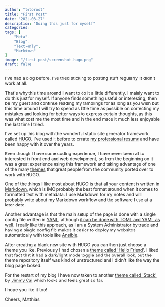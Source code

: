 ```yaml
---
author: "totoroot"
title: "First Post"
date: "2021-03-27"
description: "Doing this just for myself"
categories:
tags: [
    "Meta",
    "Blog",
    "Text-only",
    "Markdown"
]
image: "/first-post/screenshot-hugo.png"
draft: false
---
```


I've had a blog before. I've tried sticking to posting stuff regularly. It didn't work at all.

That's why this time around I want to do it a little differently. I mainly want to do this just for myself. If anyone finds something useful or interesting, then be my guest and continue reading my ramblings for as long as you wish but this time around I will try to spend as little time as possible on correcting my mistakes and looking for better ways to express certain thoughts, as this was what cost me the most time and in the end made it much less enjoyable the last time I tried.

I've set up this blog with the wonderful static site generator framework called [HUGO](https://gohugo.io/). I've used it before to create [my professional resume](https://matthias.thym.at) and have been happy with it over the years.

Even though I have some coding experience, I have never been all to interested in front end and web development, so from the beginning on it was a great experience using this framework and taking advantage of one of the many [themes](https://themes.gohugo.io/) that great people from the community ported over to work with HUGO.

One of the things I like most about HUGO is that all your content is written in [Markdown](https://www.markdownguide.org/), which is IMO probably the best format around when it comes to formatted text with metadata. I use Markdown for my notes and will probably write about my Markdown workflow and the software I use at a later date.

Another advantage is that the main setup of the page is done with a single config file written in [YAML](https://en.wikipedia.org/wiki/YAML), although [it can be done with TOML and YAML as well](https://gohugo.io/content-management/front-matter/). I really like this approach, as I am a System Administrator by trade and having a single config file makes it easier to deploy my websites automatically with tools like [Ansible](https://docs.ansible.com/).

After creating a blank new site with HUGO you can then just choose a theme you like. Previously I had chosen a [theme called 'Hello Friend'](https://themes.gohugo.io/hugo-theme-hello-friend/). I liked that fact that it had a dark/light mode toggle and the overall look, but the theme repository itself was kind of unstructured and I didn't like the way the blog page looked.

For the restart of my blog I have now taken to another [theme called 'Stack'](https://themes.gohugo.io/hugo-theme-stack/) by [Jimmy Cai](https://jimmycai.com/) which looks and feels great so far.

I hope you like it too!

Cheers,
Matthias
